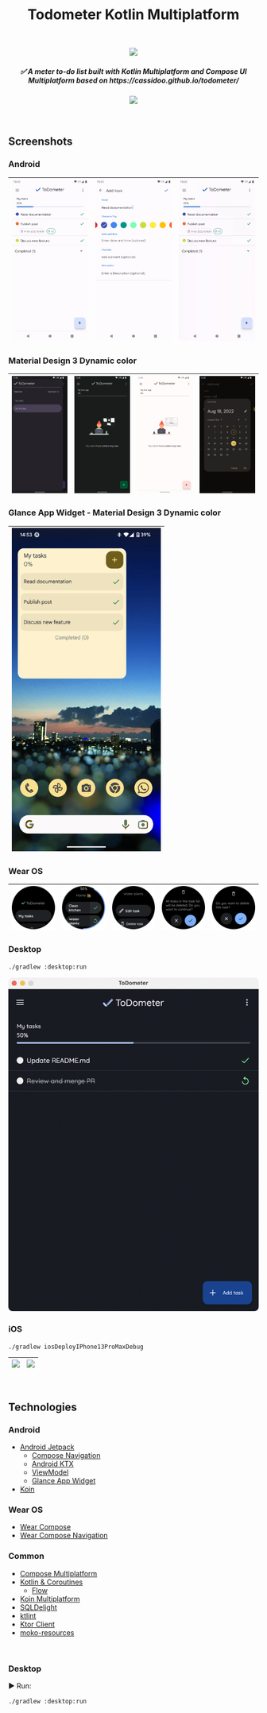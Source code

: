 <h1 align="center">Todometer Kotlin Multiplatform</h1></br>

<p align="center">
  <a href="https://github.com/serbelga/ToDometer_Multiplatform/actions/workflows/build.yml" target="_blank">
    <img src="https://github.com/serbelga/ToDometer_Kotlin_Multiplatform/actions/workflows/build.yml/badge.svg">
  </a>
</p>

<h5 align="center">
✅ A meter to-do list built with Kotlin Multiplatform and Compose UI Multiplatform based on https://cassidoo.github.io/todometer/
</h5>

<a target="_blank" href="https://play.google.com/store/apps/details?id=dev.sergiobelda.todometer">
<p align="center">
<img width="200" src="https://play.google.com/intl/en_us/badges/static/images/badges/en_badge_web_generic.png">
</p>
</a>

<br/>

## Screenshots

### Android

| <img width="300" src="./screenshots/android/home.png" /> | <img width="300" src="./screenshots/android/add_task.png" /> | <img width="300" src="./screenshots/android/remove_task.gif" /> |
|----------------------------------------------------------|--------------------------------------------------------------|-----------------------------------------------------------------|

### Material Design 3 Dynamic color

| <img width="300" src="./screenshots/android/drawer_dark_dynamic_color.png" /> | <img width="300" src="./screenshots/android/home_dark_dynamic_color.png" /> | <img width="300" src="./screenshots/android/home_light_dynamic_color.png" /> | <img width="300" src="./screenshots/android/add_task_dark_dynamic_color.png" /> |
|-------------------------------------------------------------------------------|-----------------------------------------------------------------------------|------------------------------------------------------------------------------|---------------------------------------------------------------------------------|

### Glance App Widget - Material Design 3 Dynamic color

| <img width="300" src="./screenshots/android/widget_dynamic_color.png" /> |
|--------------------------------------------------------------------------|

### Wear OS

| <img width="240" src="./screenshots/wearos/home.png" /> | <img width="240" src="./screenshots/wearos/tasks.png" /> | <img width="240" src="./screenshots/wearos/task.png" /> | <img width="240" src="./screenshots/wearos/delete_task_list.png" /> | <img width="240" src="./screenshots/wearos/delete_task.png" /> |
|---------------------------------------------------------|----------------------------------------------------------|---------------------------------------------------------|---------------------------------------------------------------------|----------------------------------------------------------------|

### Desktop

`./gradlew :desktop:run`

<img width="560" src="./screenshots/desktop/home.png" />

### iOS

`./gradlew iosDeployIPhone13ProMaxDebug`

| <img width="240" src="./screenshots/ios/home_dark.png" /> | <img width="240" src="./screenshots/ios/add_task_dark.png" /> |
|-----------------------------------------------------------|---------------------------------------------------------------|

<br/>

## Technologies

### Android

* [Android Jetpack](https://developer.android.com/jetpack)
    * [Compose Navigation](https://developer.android.com/jetpack/compose/navigation)
    * [Android KTX](https://developer.android.com/kotlin/ktx)
    * [ViewModel](https://developer.android.com/topic/libraries/architecture/viewmodel)
    * [Glance App Widget](https://developer.android.com/jetpack/androidx/releases/glance)
* [Koin](https://insert-koin.io/docs/reference/koin-android/start)

### Wear OS

* [Wear Compose](https://developer.android.com/jetpack/androidx/releases/wear-compose)
* [Wear Compose Navigation](https://developer.android.com/reference/kotlin/androidx/wear/compose/navigation/package-summary)

### Common

* [Compose Multiplatform](https://www.jetbrains.com/lp/compose-mpp/)
* [Kotlin & Coroutines](https://kotlinlang.org/docs/coroutines-overview.html)
    * [Flow](https://kotlinlang.org/docs/flow.html)
* [Koin Multiplatform](https://insert-koin.io/docs/setup/v3/)
* [SQLDelight](https://cashapp.github.io/sqldelight/)
* [ktlint](https://ktlint.github.io/)
* [Ktor Client](https://ktor.io/docs/client.html)
* [moko-resources](https://github.com/icerockdev/moko-resources)

<br/>

### Desktop

▶️ Run:

```
./gradlew :desktop:run
```
